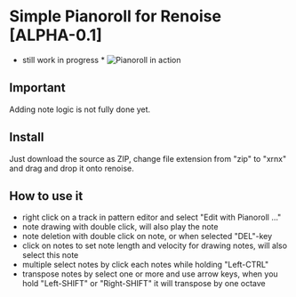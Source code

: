 # Simple Pianoroll for Renoise [ALPHA-0.1]
* still work in progress *
![Pianoroll in action](https://github.com/ryrun/com.dufte.SimplePianoroll.xrnx/blob/master/assets/pianorollanim.gif?raw=true "Pianoroll in Renoise")

## Important

Adding note logic is not fully done yet. 

## Install

Just download the source as ZIP, change file extension from "zip" to "xrnx" and drag and drop it onto renoise.


## How to use it

* right click on a track in pattern editor and select "Edit with Pianoroll ..."
* note drawing with double click, will also play the note
* note deletion with double click on note, or when selected "DEL"-key  
* click on notes to set note length and velocity for drawing notes, will also select this note
* multiple select notes by click each notes while holding "Left-CTRL"
* transpose notes by select one or more and use arrow keys, when you hold "Left-SHIFT" or "Right-SHIFT" it will transpose by one octave
